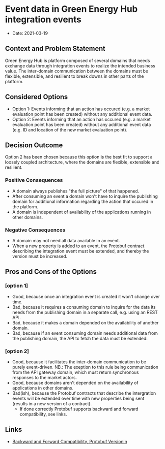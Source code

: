 # Event data in Green Energy Hub integration events

* Date: 2021-03-19

## Context and Problem Statement

Green Energy Hub is platform composed of several domains that needs exchange data through integration events to realize the intended business value. The inter-domain communication between the domains must be flexible, extensible, and resilient to break downs in other parts of the platform.

## Considered Options

* Option 1: Events informing that an action has occured (e.g. a market evaluation point has been created) without any additional event data.
* Option 2: Events informing that an action has occured (e.g. a market evaluation point has been created) without any additional event data (e.g. ID and location of the new market evaluation point).

## Decision Outcome

Option 2 has been chosen because this option is the best fit to support a loosely coupled architecture, where the domains are flexible, extensible and resilient.

### Positive Consequences

* A domain always publishes "the full picture" of that happened.
* After consuming an event a domain won't have to inquire the publishing domain for additional information regarding the action that occured in the platform.
* A domain is independent of availability of the applications running in other domains.

### Negative Consequences

* A domain may not need all data available in an event.
* When a new property is added to an event, the Protobuf contract describing the integration event must be extended, and thereby the version must be increased.

## Pros and Cons of the Options

### [option 1]

* Good, because once an integration event is created it won't change over time.
* Bad, because it requires a consuming domain to inquire for the data its needs from the publishing domain in a separate call, e.g. using an REST API.
* Bad, because it makes a domain depended on the availability of another domain.
* Bad, because if an event consuming domain needs additional data from the publishing domain, the API to fetch the data must be extended.

### [option 2]

* Good, because it facilitates the inter-domain communication to be purely event-driven. NB.: The exeption to this rule being communication from the API gateway domain, which must return synchronous responses to the market actors.
* Good, because domains aren't depended on the availability of applications in other domains.
* Bad(ish), because the Protobuf contracts that describe the intergration events will be extended over time with new properties being sent (results in a new version of a contract).
  * If done correctly Protobuf supports backward and forward compatibility, see links.

## Links

* [Backward and Forward Compatibility, Protobuf Versionin](https://www.beautifulcode.co/blog/88-backward-and-forward-compatibility-protobuf-versioning-serialization)